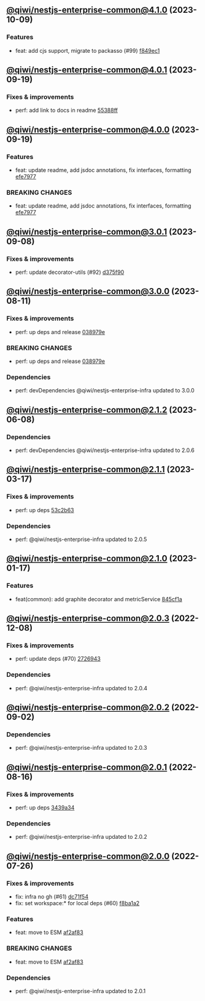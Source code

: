 ## [@qiwi/nestjs-enterprise-common@4.1.0](https://github.com/qiwi/nestjs-enterprise/compare/2023.9.19-qiwi.nestjs-enterprise-common.4.0.1-f0...2023.10.9-qiwi.nestjs-enterprise-common.4.1.0-f0) (2023-10-09)

### Features
* feat: add cjs support, migrate to packasso (#99) [f849ec1](https://github.com/qiwi/nestjs-enterprise/commit/f849ec1014712b0605256e4dbf65959b5212fde0)

## [@qiwi/nestjs-enterprise-common@4.0.1](https://github.com/qiwi/nestjs-enterprise/compare/2023.9.19-qiwi.nestjs-enterprise-common.4.0.0-f0...2023.9.19-qiwi.nestjs-enterprise-common.4.0.1-f0) (2023-09-19)

### Fixes & improvements
* perf: add link to docs in readme [55388ff](https://github.com/qiwi/nestjs-enterprise/commit/55388ffa5bac62415bce5edf99160f0a08039156)

## [@qiwi/nestjs-enterprise-common@4.0.0](https://github.com/qiwi/nestjs-enterprise/compare/2023.9.8-qiwi.nestjs-enterprise-common.3.0.1-f0...2023.9.19-qiwi.nestjs-enterprise-common.4.0.0-f0) (2023-09-19)

### Features
* feat: update readme, add jsdoc annotations, fix interfaces, formatting [efe7977](https://github.com/qiwi/nestjs-enterprise/commit/efe79772b9c26aea055f2bcf1c5ac8fd06e3b342)

### BREAKING CHANGES
* feat: update readme, add jsdoc annotations, fix interfaces, formatting [efe7977](https://github.com/qiwi/nestjs-enterprise/commit/efe79772b9c26aea055f2bcf1c5ac8fd06e3b342)

## [@qiwi/nestjs-enterprise-common@3.0.1](https://github.com/qiwi/nestjs-enterprise/compare/2023.8.11-qiwi.nestjs-enterprise-common.3.0.0-f0...2023.9.8-qiwi.nestjs-enterprise-common.3.0.1-f0) (2023-09-08)

### Fixes & improvements
* perf: update decorator-utils (#92) [d375f90](https://github.com/qiwi/nestjs-enterprise/commit/d375f90bb15c15b2c3afd5d9a996ede76301b6b6)

## [@qiwi/nestjs-enterprise-common@3.0.0](https://github.com/qiwi/nestjs-enterprise/compare/2023.6.8-qiwi.nestjs-enterprise-common.2.1.2-f0...2023.8.11-qiwi.nestjs-enterprise-common.3.0.0-f0) (2023-08-11)

### Fixes & improvements
* perf: up deps and release [038979e](https://github.com/qiwi/nestjs-enterprise/commit/038979e99dd52c8283834a35953ba7c9ecfc060b)

### BREAKING CHANGES
* perf: up deps and release [038979e](https://github.com/qiwi/nestjs-enterprise/commit/038979e99dd52c8283834a35953ba7c9ecfc060b)

### Dependencies
* perf: devDependencies @qiwi/nestjs-enterprise-infra updated to 3.0.0

## [@qiwi/nestjs-enterprise-common@2.1.2](https://github.com/qiwi/nestjs-enterprise/compare/2023.3.17-qiwi.nestjs-enterprise-common.2.1.1-f0...2023.6.8-qiwi.nestjs-enterprise-common.2.1.2-f0) (2023-06-08)

### Dependencies
* perf: devDependencies @qiwi/nestjs-enterprise-infra updated to 2.0.6

## [@qiwi/nestjs-enterprise-common@2.1.1](https://github.com/qiwi/nestjs-enterprise/compare/2023.1.17-qiwi.nestjs-enterprise-common.2.1.0-f0...2023.3.17-qiwi.nestjs-enterprise-common.2.1.1-f0) (2023-03-17)

### Fixes & improvements
* perf: up deps [53c2b63](https://github.com/qiwi/nestjs-enterprise/commit/53c2b63b4bf5020c8d7b3e69b3df296ffbd39e2f)

### Dependencies
* perf: @qiwi/nestjs-enterprise-infra updated to 2.0.5

## [@qiwi/nestjs-enterprise-common@2.1.0](https://github.com/qiwi/nestjs-enterprise/compare/2022.12.8-qiwi.nestjs-enterprise-common.2.0.3-f0...2023.1.17-qiwi.nestjs-enterprise-common.2.1.0-f0) (2023-01-17)

### Features
* feat(common): add graphite decorator and metricService [845cf1a](https://github.com/qiwi/nestjs-enterprise/commit/845cf1a38c3aead4265602eca7c8d186e0516e52)

## [@qiwi/nestjs-enterprise-common@2.0.3](https://github.com/qiwi/nestjs-enterprise/compare/2022.9.2-qiwi.nestjs-enterprise-common.2.0.2-f0...2022.12.8-qiwi.nestjs-enterprise-common.2.0.3-f0) (2022-12-08)

### Fixes & improvements
* perf: update deps (#70) [2726943](https://github.com/qiwi/nestjs-enterprise/commit/2726943b391da9a3de925c2c6e8585cdfccbbcba)

### Dependencies
* perf: @qiwi/nestjs-enterprise-infra updated to 2.0.4

## [@qiwi/nestjs-enterprise-common@2.0.2](https://github.com/qiwi/nestjs-enterprise/compare/2022.8.16-qiwi.nestjs-enterprise-common.2.0.1-f0...2022.9.2-qiwi.nestjs-enterprise-common.2.0.2-f0) (2022-09-02)

### Dependencies
* perf: @qiwi/nestjs-enterprise-infra updated to 2.0.3

## [@qiwi/nestjs-enterprise-common@2.0.1](https://github.com/qiwi/nestjs-enterprise/compare/2022.7.26-qiwi.nestjs-enterprise-common.2.0.0-f0...2022.8.16-qiwi.nestjs-enterprise-common.2.0.1-f0) (2022-08-16)

### Fixes & improvements
* perf: up deps [3439a34](https://github.com/qiwi/nestjs-enterprise/commit/3439a34c5086ce29ba53f8515791e9c93a5537b0)

### Dependencies
* perf: @qiwi/nestjs-enterprise-infra updated to 2.0.2

## [@qiwi/nestjs-enterprise-common@2.0.0](https://github.com/qiwi/nestjs-enterprise/compare/@qiwi/nestjs-enterprise-common@1.4.1...2022.7.26-qiwi.nestjs-enterprise-common.2.0.0-f0) (2022-07-26)

### Fixes & improvements
* fix: infra no gh (#61) [dc71f54](https://github.com/qiwi/nestjs-enterprise/commit/dc71f54d30490ec40dbb1fac0a11b39d4d0cf6c4)
* fix: set workspace:* for local deps (#60) [f8ba1a2](https://github.com/qiwi/nestjs-enterprise/commit/f8ba1a2fcdaa0dcaeed32eb3646379bac811122c)

### Features
* feat: move to ESM [af2af83](https://github.com/qiwi/nestjs-enterprise/commit/af2af837c7dde3a49208e6ce758aacfbd0260f52)

### BREAKING CHANGES
* feat: move to ESM [af2af83](https://github.com/qiwi/nestjs-enterprise/commit/af2af837c7dde3a49208e6ce758aacfbd0260f52)

### Dependencies
* perf: @qiwi/nestjs-enterprise-infra updated to 2.0.1
